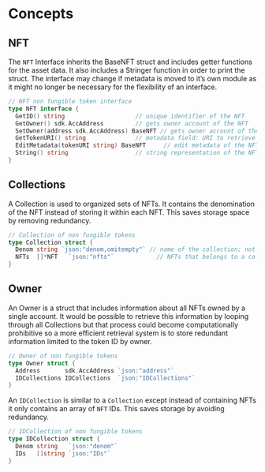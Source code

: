 # Concepts

## NFT

The `NFT` Interface inherits the BaseNFT struct and includes getter functions for the asset data. It also includes a Stringer function in order to print the struct. The interface may change if metadata is moved to it’s own module as it might no longer be necessary for the flexibility of an interface.

```go
// NFT non fungible token interface
type NFT interface {
  GetID() string                    // unique identifier of the NFT
  GetOwner() sdk.AccAddress         // gets owner account of the NFT
  SetOwner(address sdk.AccAddress) BaseNFT // gets owner account of the NFT
  GetTokenURI() string              // metadata field: URI to retrieve the of chain metadata of the NFT
  EditMetadata(tokenURI string) BaseNFT     // edit metadata of the NFT
  String() string                   // string representation of the NFT object
}
```

## Collections

A Collection is used to organized sets of NFTs. It contains the denomination of the NFT instead of storing it within each NFT. This saves storage space by removing redundancy.

```go
// Collection of non fungible tokens
type Collection struct {
  Denom string `json:"denom,omitempty"` // name of the collection; not exported to clients
  NFTs  []*NFT   `json:"nfts"`            // NFTs that belongs to a collection
}
```

## Owner

An Owner is a struct that includes information about all NFTs owned by a single account. It would be possible to retrieve this information by looping through all Collections but that process could become computationally prohibitive so a more efficient retrieval system is to store redundant information limited to the token ID by owner.

```go
// Owner of non fungible tokens
type Owner struct {
  Address       sdk.AccAddress `json:"address"`
  IDCollections IDCollections  `json:"IDCollections"`
}
```

An `IDCollection` is similar to a `Collection` except instead of containing NFTs it only contains an array of `NFT` IDs. This saves storage by avoiding redundancy.

```go
// IDCollection of non fungible tokens
type IDCollection struct {
  Denom string   `json:"denom"`
  IDs   []string `json:"IDs"`
}

